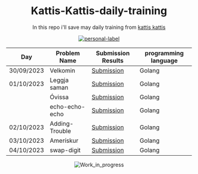 <div align="center">
  
# Kattis-Kattis-daily-training

In this repo i'll save may daily training from [kattis kattis](https://open.kattis.com/)

[![personal-label](https://img.shields.io/static/v1?label=DanerSound&message=Work_in_progress&color=red&logo=github)](https://github.com/DanerSound)


| Day         | Problem Name| Submission Results | programming language |
| ----------- | ----------- | ----------- | --------------------------------------------  |
| 30/09/2023  | Velkomin    | [Submission](https://open.kattis.com/submissions/11856054) | Golang| 
| 01/10/2023  | Leggja saman | [Submission](https://open.kattis.com/submissions/11857430) | Golang |
|             | Óvissa       | [Submission](https://open.kattis.com/submissions/11862014) | Golang |
|             | echo-echo-echo | [Submission](https://open.kattis.com/submissions/11862014) | Golang |
| 02/10/2023  | Adding-Trouble | [Submission](https://open.kattis.com/submissions/11876061) | Golang |
| 03/10/2023  | Amerískur | [Submission](https://open.kattis.com/submissions/11886184) | Golang |
| 04/10/2023  | swap-digit | [Submission](https://open.kattis.com/submissions/11899847) | Golang |

  ![Work_in_progress](http://cliffordgarstang.com/wp-content/uploads/2013/01/Work_in_progress.png)

</div>


 

